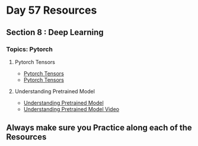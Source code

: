 # Day 57 Resources 

## Section 8 : Deep Learning

### Topics: Pytorch

1. Pytorch Tensors
    * [Pytorch Tensors](https://www.geeksforgeeks.org/tensors-in-pytorch/)
    * [Pytorch Tensors](https://www.youtube.com/watch?v=r7QDUPb2dCM)

2. Understanding Pretrained Model
    * [Understanding Pretrained Model](https://www.analyticsvidhya.com/blog/2017/06/transfer-learning-the-art-of-fine-tuning-a-pre-trained-model/#:~:text=in%20human%20evolution.-,What%20is%20a%20Pre%2Dtrained%20Model%3F,build%20a%20self%20learning%20car.)
    * [Understanding Pretrained Model Video](https://www.youtube.com/watch?v=15zlr2vJqKc)


## Always make sure you Practice along each of the Resources  


